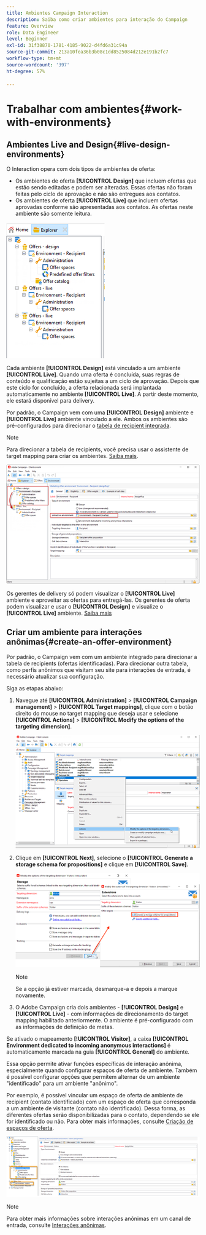 ```yaml
---
title: Ambientes Campaign Interaction
description: Saiba como criar ambientes para interação do Campaign
feature: Overview
role: Data Engineer
level: Beginner
exl-id: 31f38870-1781-4185-9022-d4fd6a31c94a
source-git-commit: 213a10fea36b3b08c1dd8525084d212e191b2fc7
workflow-type: tm+mt
source-wordcount: '397'
ht-degree: 57%

---
```


# Trabalhar com ambientes{#work-with-environments}

## Ambientes Live and Design{#live-design-environments}

O Interaction opera com dois tipos de ambientes de oferta:

* Os ambientes de oferta **[!UICONTROL Design]** que incluem ofertas que estão sendo editadas e podem ser alteradas. Essas ofertas não foram feitas pelo ciclo de aprovação e não são entregues aos contatos.
* Os ambientes de oferta **[!UICONTROL Live]** que incluem ofertas aprovadas conforme são apresentadas aos contatos. As ofertas neste ambiente são somente leitura.

![](assets/offer_environments_overview_001.png)

Cada ambiente **[!UICONTROL Design]** está vinculado a um ambiente **[!UICONTROL Live]**. Quando uma oferta é concluída, suas regras de conteúdo e qualificação estão sujeitas a um ciclo de aprovação. Depois que este ciclo for concluído, a oferta relacionada será implantada automaticamente no ambiente **[!UICONTROL Live]**. A partir deste momento, ele estará disponível para delivery.

Por padrão, o Campaign vem com uma **[!UICONTROL Design]** ambiente e **[!UICONTROL Live]** ambiente vinculado a ele. Ambos os ambientes são pré-configurados para direcionar o [tabela de recipient integrada](../dev/datamodel.md#ootb-profiles).

>[!NOTE]
>
>Para direcionar a tabela de recipients, você precisa usar o assistente de target mapping para criar os ambientes. [Saiba mais](#creating-an-offer-environment).

![](assets/offer_environments_overview_002.png)

Os gerentes de delivery só podem visualizar o **[!UICONTROL Live]** ambiente e aproveitar as ofertas para entregá-las. Os gerentes de oferta podem visualizar e usar o **[!UICONTROL Design]** e visualize o **[!UICONTROL Live]** ambiente. [Saiba mais](interaction-operators.md)

## Criar um ambiente para interações anônimas{#create-an-offer-environment}

Por padrão, o Campaign vem com um ambiente integrado para direcionar a tabela de recipients (ofertas identificadas). Para direcionar outra tabela, como perfis anônimos que visitam seu site para interações de entrada, é necessário atualizar sua configuração.

Siga as etapas abaixo:

1. Navegue até **[!UICONTROL Administration]** > **[!UICONTROL Campaign management]** > **[!UICONTROL Target mappings]**, clique com o botão direito do mouse no target mapping que deseja usar e selecione **[!UICONTROL Actions]** > **[!UICONTROL Modify the options of the targeting dimension]**.

   ![](assets/offer_env_anonymous_001.png)

1. Clique em **[!UICONTROL Next]**, selecione o **[!UICONTROL Generate a storage schema for propositions]** e clique em **[!UICONTROL Save]**.

   ![](assets/offer_env_anonymous_002.png)

   >[!NOTE]
   >
   >Se a opção já estiver marcada, desmarque-a e depois a marque novamente.

1. O Adobe Campaign cria dois ambientes - **[!UICONTROL Design]** e **[!UICONTROL Live]** - com informações de direcionamento do target mapping habilitado anteriormente. O ambiente é pré-configurado com as informações de definição de metas.

Se ativado o mapeamento **[!UICONTROL Visitor]**, a caixa **[!UICONTROL Environment dedicated to incoming anonymous interactions]** é automaticamente marcada na guia **[!UICONTROL General]** do ambiente.

Essa opção permite ativar funções específicas de interação anônima, especialmente quando configurar espaços de oferta de ambiente. Também é possível configurar opções que permitem alternar de um ambiente &quot;identificado&quot; para um ambiente &quot;anônimo&quot;.

Por exemplo, é possível vincular um espaço de oferta de ambiente de recipient (contato identificado) com um espaço de oferta que corresponda a um ambiente de visitante (contato não identificado). Dessa forma, as diferentes ofertas serão disponibilizadas para o contato, dependendo se ele for identificado ou não. Para obter mais informações, consulte [Criação de espaços de oferta](interaction-offer-spaces.md).

![](assets/offer_env_anonymous_003.png)

>[!NOTE]
>
>Para obter mais informações sobre interações anônimas em um canal de entrada, consulte [Interações anônimas](anonymous-interactions.md).
